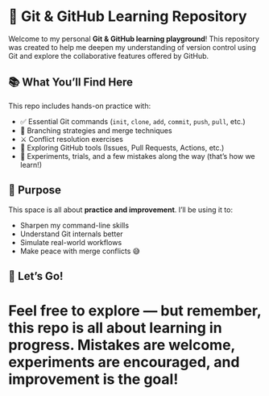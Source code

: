 # 🧠 Git & GitHub Learning Repository

Welcome to my personal **Git & GitHub learning playground**! This repository was created to help me deepen my understanding of version control using Git and explore the collaborative features offered by GitHub.

## 📚 What You’ll Find Here

This repo includes hands-on practice with:

- ✅ Essential Git commands (`init`, `clone`, `add`, `commit`, `push`, `pull`, etc.)
- 🌿 Branching strategies and merge techniques
- ⚔️ Conflict resolution exercises
- 🔧 Exploring GitHub tools (Issues, Pull Requests, Actions, etc.)
- 🧪 Experiments, trials, and a few mistakes along the way (that’s how we learn!)

## 🎯 Purpose

This space is all about **practice and improvement**. I’ll be using it to:

- Sharpen my command-line skills  
- Understand Git internals better  
- Simulate real-world workflows  
- Make peace with merge conflicts 😅

## 🚀 Let’s Go!

Feel free to explore — but remember, this repo is all about learning in progress. Mistakes are welcome, experiments are encouraged, and improvement is the goal!
=======
